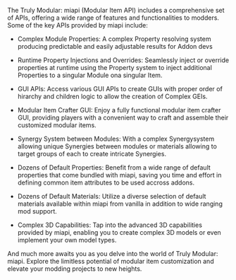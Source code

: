 The Truly Modular: miapi (Modular Item API) includes a comprehensive set of APIs, offering a wide range of features and functionalities to modders. Some of the key APIs provided by miapi include:

- Complex Module Properties: A complex Property resolving system producing predictable and easily adjustable results for Addon devs

- Runtime Property Injections and Overrides: Seamlessly inject or override properties at runtime using the Property system to inject additional Properties to a singular Module ona singular Item.

- GUI APIs: Access various GUI APIs to create GUIs with proper order of hirarchy and children logic to allow the creation of Complex GEIs.

- Modular Item Crafter GUI: Enjoy a fully functional modular item crafter GUI, providing players with a convenient way to craft and assemble their customized modular items.

- Synergy System between Modules: With a complex Synergysystem allowing unique Synergies between modules or materials allowing to target groups of each to create intricate Synergies.

- Dozens of Default Properties: Benefit from a wide range of default properties that come bundled with miapi, saving you time and effort in defining common item attributes to be used accross addons.

- Dozens of Default Materials: Utilize a diverse selection of default materials available within miapi from vanilla in addition to wide ranging mod support.

- Complex 3D Capabilities: Tap into the advanced 3D capabilities provided by miapi, enabling you to create complex 3D models or even implement your own model types.

And much more awaits you as you delve into the world of Truly Modular: miapi. Explore the limitless potential of modular item customization and elevate your modding projects to new heights.
